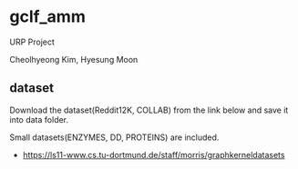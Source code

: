# gclf_amm
URP Project

Cheolhyeong Kim, Hyesung Moon

## dataset
Download the dataset(Reddit12K, COLLAB) from the link below and save it into data folder.

Small datasets(ENZYMES, DD, PROTEINS) are included.

- https://ls11-www.cs.tu-dortmund.de/staff/morris/graphkerneldatasets

